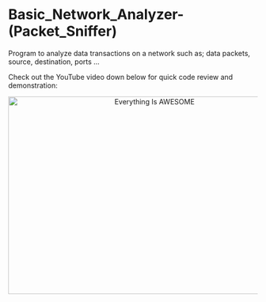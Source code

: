 # Basic_Network_Analyzer-(Packet_Sniffer)
Program to analyze data transactions on a network such as; data packets, source, destination, ports ...

Check out the YouTube video down below for quick code review and demonstration:

<div align="center">
      <a href="https://youtu.be/ZH3jyq3X778">
     <img 
      src="https://img.youtube.com/vi/ZH3jyq3X778/0.jpg" 
      alt="Everything Is AWESOME" 
      height="400" width="575">
      </a>
    </div>
